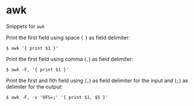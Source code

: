 # awk

Snippets for `awk`

Print the first field using space (` `) as field delimiter:

    $ awk '{ print $1 }'

Print the first field using comma (`,`) as field delimiter:

    $ awk -F, '{ print $1 }'

Print the first and fith field using (`,`) as field delimiter for the input and (`;`) as
delimiter for the output:

    $ awk -F, -v 'OFS=;' '{ print $1, $5 }'
